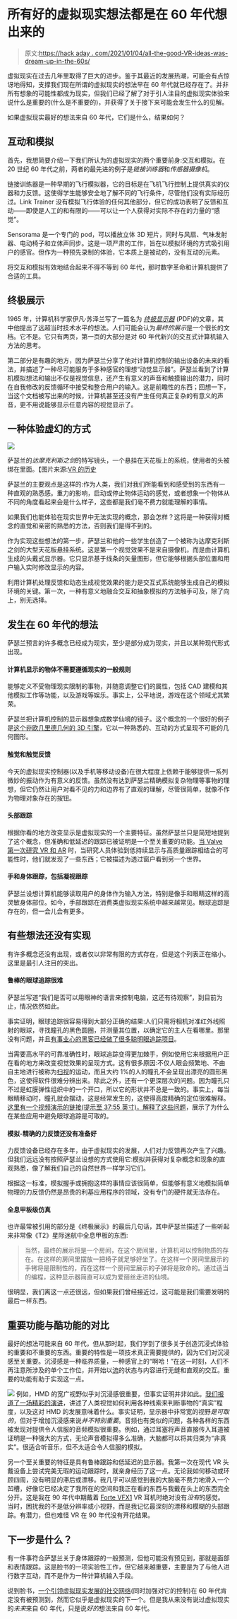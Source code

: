 # 所有好的虚拟现实想法都是在 60 年代想出来的

> 原文:[https://hack aday . com/2021/01/04/all-the-good-VR-ideas-was-dream-up-in-the-60s/](https://hackaday.com/2021/01/04/all-the-good-vr-ideas-were-dreamt-up-in-the-60s/)

虚拟现实在过去几年里取得了巨大的进步。鉴于其最近的发展热潮，可能会有点惊讶地得知，支撑我们现在所谓的虚拟现实的想法早在 60 年代就已经存在了。并非所有想象的可能性都成为现实，但我们已经了解了对于引人注目的虚拟现实体验来说什么是重要的(什么是不重要的)，并获得了关于接下来可能会发生什么的见解。

如果虚拟现实最好的想法来自 60 年代，它们是什么，结果如何？

## 互动和模拟

首先，我想简要介绍一下我们所认为的虚拟现实的两个重要前身:交互和模拟。在 20 世纪 60 年代之前，两者的最先进的例子是*链接训练器*和*传感器摄像机*。

链接训练器是一种早期的飞行模拟器，它的目标是在飞机飞行控制上提供真实的仪器和力反馈。这使得学生能够安全地了解不同的飞行条件，尽管他们没有实际经历过。Link Trainer 没有模拟飞行体验的任何其他部分，但它的成功表明了反馈和互动——即使是人工的和有限的——可以让一个人获得对实际不存在的力量的“感觉”。

Sensorama 是一个专门的 pod，可以播放立体 3D 短片，同时与风扇、气味发射器、电动椅子和立体声同步。这是一项严肃的工作，旨在以模拟环境的方式吸引用户的感官。但作为一种预先录制的体验，它本质上是被动的，没有互动的元素。

将交互和模拟有效地结合起来不得不等到 60 年代，那时数字革命和计算机提供了合适的工具。

## 终极展示

1965 年，计算机科学家伊凡·苏泽兰写了一篇名为 *[终极显示器](http://worrydream.com/refs/Sutherland%20-%20The%20Ultimate%20Display.pdf)* (PDF)的文章，其中他提出了远超当时技术水平的想法。人们可能会认为*最终的展示*是一个很长的文档。它不是。它只有两页，第一页的大部分是对 60 年代新兴的交互式计算机输入方法的思考。

第二部分是有趣的地方，因为萨瑟兰分享了他对计算机控制的输出设备的未来的看法，并描述了一种尽可能服务于多种感官的理想“动觉显示器”。萨瑟兰看到了计算机模拟想法和输出不仅是视觉信息，还产生有意义的声音和触摸输出的潜力，同时在自我修改的反馈循环中接受和整合用户的输入。这是前瞻性的东西；回想一下，当这个文档被写出来的时候，计算机甚至还没有产生任何真正复杂的有意义的声音，更不用说能够显示任意内容的视觉显示了。

## 一种体验虚幻的方式

[![](../Images/df08f4d7b11e06b896322c10ac29664f.png)](https://hackaday.com/wp-content/uploads/2020/12/sword-of-damocles-closeup.jpg) 

萨瑟兰的*达摩克利斯之剑*的特写镜头，一个悬挂在天花板上的系统，使用者的头被绑在里面。【图片来源:[VR 的历史](https://virtualspeech.com/blog/history-of-vr)

萨瑟兰的主要观点是这样的:作为人类，我们对我们所能看到和感受到的东西有一种直观的熟悉感。重力的影响，启动或停止物体运动的感觉，或者想象一个物体从不同的角度看起来会是什么样子，这些都是我们毫不费力就能理解的事情。

如果我们也能体验在现实世界中无法实现的概念，那会怎样？这将是一种获得对概念的直觉和亲密的熟悉的方法，否则我们是得不到的。

作为实现这些想法的第一步，萨瑟兰和他的一些学生创造了一个被称为达摩克利斯之剑的大型天花板悬挂系统。这是第一个视觉效果不是来自摄像机，而是由计算机生成的头戴式显示器。它只显示基于线条的矢量图形，但它能够根据头部位置和用户输入实时修改显示的内容。

利用计算机处理反馈和动态生成视觉效果的能力是交互式系统能够生成自己的模拟环境的关键。第一次，一种有意义地融合交互和抽象模拟的方法触手可及，除了向上，别无选择。

## 发生在 60 年代的想法

萨瑟兰预言的许多概念已经成为现实，至少是部分成为现实，并且以某种现代形式出现。

#### 计算机显示的物体不需要遵循现实的一般规则

能够定义不受物理现实限制的事物，并随意调整它们的属性，包括 CAD 建模和其他模拟工作等功能，以及游戏等娱乐。事实上，公平地说，游戏在这个领域尤其繁荣。

萨瑟兰把计算机控制的显示器想象成数学仙境的镜子。这个概念的一个很好的例子是[这个非欧几里德几何的 3D 引擎](https://www.youtube.com/watch?v=kEB11PQ9Eo8)，它以一种熟悉的、互动的方式呈现不可能的几何图形。

#### 触觉和触觉反馈

今天的虚拟现实控制器(以及手机等移动设备)在很大程度上依赖于能够提供一系列微妙的振动作为有意义的反馈。虽然没有达到萨瑟兰精确模拟复杂物理等事物的理想，但它仍然让用户对看不见的力和边界有了直观的理解，尽管很简单，就像不作为物理对象存在的按钮。

#### 头部跟踪

根据你看的地方改变显示是虚拟现实的一个主要特征。虽然萨瑟兰只是简短地提到了这个概念，但准确和低延迟的跟踪已被证明是一个至关重要的功能。[当 Valve 第一次研究 VR 和 AR](https://hackaday.com/2016/06/22/behold-valves-vr-and-ar-prototypes/) 时，当研究人员体验到低持续显示与高质量跟踪相结合的可能性时，他们就发现了一些东西；它被描述为透过窗户看到另一个世界。

#### 手和身体跟踪，包括凝视跟踪

萨瑟兰设想计算机能够读取用户的身体作为输入方法，特别是像手和眼睛这样的高灵敏身体部位。如今，手部跟踪在消费类虚拟现实系统中越来越常见。眼球追踪是存在的，但一会儿会有更多。

## 有些想法还没有实现

有许多概念还没有出现，或者仅以非常有限的方式存在，但是这个列表正在缩小。这里是最引人注目的突出。

#### 鲁棒的眼球追踪很难

萨瑟兰写道“我们是否可以用眼神的语言来控制电脑，这还有待观察”，到目前为止，情况依然如此。

事实证明，眼球追踪很容易得到大部分正确的结果:人们只需将相机对准红外线照射的眼球，寻找瞳孔的黑色圆圈，并测量其位置，以确定它的主人在看哪里。那里没有问题，并且[有事业心的黑客已经做了很多聪明眼追踪项目](https://hackaday.com/tag/eye-tracking/)。

当需要高水平的可靠准确性时，眼球追踪变得更加棘手，例如使用它来根据用户正在看的地方来改变视觉效果的呈现方式。这有很多原因:不仅人眼会频繁地、不由自主地进行被称为[扫视](http://www.scholarpedia.org/article/Human_saccadic_eye_movements)的运动，而且大约 1%的人的瞳孔不会呈现出漂亮的圆形黑色，这使得软件很难分辨出来。除此之外，还有一个更深层次的问题。因为瞳孔只不过是虹膜弹性组织中的一个开口，所以它的形状并不总是一致的。事实上，每当眼睛移动时，瞳孔就会摆动，这是经常发生的，这使得高度精确的定位很难解释。[这里有一个视频演示的链接(提示至 37:55 英寸)，解释了这些问题](https://youtu.be/LQwMAl9bGNY?t=2275)，展示了为什么在某些应用中避免眼球追踪是可取的。

#### 模拟-精确的力反馈还没有准备好

力反馈设备已经存在多年，由于虚拟现实的发展，人们对力反馈再次产生了兴趣。但我们远远没有按照萨瑟兰设想的方式使用它:模拟并获得对复杂概念和现象的直观熟悉，像了解我们自己的自然世界一样学习它们。

根据这一标准，模拟握手或拥抱这样的事情应该很简单，但能够有意义地模拟简单物理的力反馈仍然是昂贵的利基应用程序的领域，没有专门的硬件就无法存在。

#### 全息甲板级仿真

也许最常被引用的部分是《终极展示》的最后几句话，其中萨瑟兰描述了一些听起来非常像《T2》星际迷航中全息甲板的东西:

> 当然，最终的展示将是一个房间，在这个房间里，计算机可以控制物质的存在。在这样的房间里摆放一把椅子就足够好坐了。在这样一个房间里展示的手铐将是限制性的，而在这样一个房间里展示的子弹将是致命的。通过适当的编程，这种显示器简直可以成为爱丽丝走进的仙境。

很明显，我们离这一点还很远，但如果我们曾经接近过，这可能是我们需要发明的最后一样东西。

## 重要功能与酷功能的对比

最好的想法可能来自 60 年代，但从那时起，我们学到了很多关于创造沉浸式体验的重要和不重要的东西。重要的特性是一项技术真正需要提供的，因为它们对沉浸感至关重要。沉浸感是一种临界质量，一种感官上的“啊哈！”在这一时刻，人们不再注意所涉及的单个工作位，并开始以[流](https://en.wikipedia.org/wiki/Flow_(psychology))的状态与内容进行无缝和直观的交互。重要的功能有助于实现这一点。

[![](../Images/6bfa1e8fc7745baf45f1188e435d8b3f.png)](https://hackaday.com/wp-content/uploads/2020/12/Immersion-is-a-critical-mass.png) 例如，HMD 的宽广视野似乎对沉浸感很重要，但事实证明并非如此。[我们报道了一场精彩的演讲](https://hackaday.com/2020/08/03/see-the-science-behind-vr-display-design-and-what-makes-a-problem-important/)，讲述了人类视觉如何利用各种线索来判断事物的“真实”程度，以及这对 HMD 的发展意味着什么。事实证明，显示器中非常宽的视野*是可取的*，但对于增加沉浸感来说*并不特别重要*。音频也有类似的问题，各种各样的东西被发现对提供令人信服的音频模拟很重要。例如，通过耳塞将声音直接传入耳道被证明是一种强大的方式，无论声音模拟得多么准确，大脑都可以将其归类为“非真实”。很适合听音乐，但不太适合令人信服的模拟。

另一个至关重要的特征是具有鲁棒跟踪和低延迟的显示器。我第一次在现代 VR 头戴设备上尝试完美无瑕的运动跟踪时，就亲身经历了这一点。无论我如何移动或环顾四周，没有明显的滞后或漂移。我几乎可以感觉到我的大脑毫不费力地滑入一个凹槽，好像它已经决定了我所在的空间和我正在看的东西与我戴在头上的东西完全分开。这是我在 90 年代中期戴着 [Forte VFX1](https://en.wikipedia.org/wiki/VFX1_Headgear) VR 耳机时绝对没有*没有*的感觉。当时，困扰我的不是低分辨率或小视野，而是我记忆最深刻的漂移和模糊的头部跟踪。有潜力，但也难怪 VR 在 90 年代没有开花结果。

## 下一步是什么？

有一件事符合萨瑟兰关于身体跟踪的一般预测，但他可能没有预见到，那就是面部和表情跟踪。这是脸书的一项实验性工作，但它越来越重要，主要是为了与他人进行数字互动，而不是作为一种计算机输入手段。

说到脸书，[一个引领虚拟现实发展的社交网络](https://hackaday.com/2020/11/03/as-facebook-tightens-their-grip-on-vr-jailbreaking-looks-more-likely/)(同时加强对它的控制)在 60 年代肯定没有被预测到，然而它似乎是虚拟现实的下一个。但是我从来没有说过虚拟现实的*未来*来自 60 年代，只是说*好的*想法来自 60 年代。